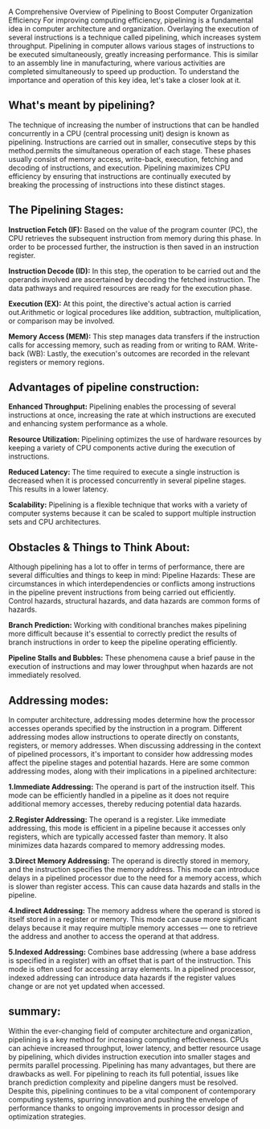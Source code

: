 
A Comprehensive Overview of Pipelining to Boost Computer Organization Efficiency
For improving computing efficiency, pipelining is a fundamental idea in computer architecture and organization. Overlaying the execution of several instructions is a technique called pipelining, which increases system throughput. Pipelining in computer allows various stages of instructions to be executed simultaneously, greatly increasing performance. This is similar to an assembly line in manufacturing, where various activities are completed simultaneously to speed up production. To understand the importance and operation of this key idea, let's take a closer look at it.

## What's meant by pipelining?
 The technique of increasing the number of instructions that can be handled concurrently in a CPU (central processing unit) design is known as pipelining. Instructions are carried out in smaller, consecutive steps by this method.permits the simultaneous operation of each stage. These phases usually consist of memory access, write-back, execution, fetching and decoding of instructions, and execution. Pipelining maximizes CPU efficiency by ensuring that instructions are continually executed by breaking the processing of instructions into these distinct stages.

## The Pipelining Stages:
**Instruction Fetch (IF):** Based on the value of the program counter (PC), the CPU retrieves the subsequent instruction from memory during this phase. In order to be processed further, the instruction is then saved in an instruction register.

**Instruction Decode (ID):** In this step, the operation to be carried out and the operands involved are ascertained by decoding the fetched instruction. The data pathways and required resources are ready for the execution phase.

**Execution (EX):** At this point, the directive's actual action is carried out.Arithmetic or logical procedures like addition, subtraction, multiplication, or comparison may be involved.

**Memory Access (MEM):** This step manages data transfers if the instruction calls for accessing memory, such as reading from or writing to RAM. Write-back (WB): Lastly, the execution's outcomes are recorded in the relevant registers or memory regions.

## Advantages of pipeline construction:
**Enhanced Throughput:** Pipelining enables the processing of several instructions at once, increasing the rate at which instructions are executed and enhancing system performance as a whole.

**Resource Utilization:** Pipelining optimizes the use of hardware resources by keeping a variety of CPU components active during the execution of instructions.

**Reduced Latency:** The time required to execute a single instruction is decreased when it is processed concurrently in several pipeline stages. This results in a lower latency.

**Scalability:** Pipelining is a flexible technique that works with a variety of computer systems because it can be scaled to support multiple instruction sets and CPU architectures.

## Obstacles & Things to Think About:
Although pipelining has a lot to offer in terms of performance, there are several difficulties and things to keep in mind:
Pipeline Hazards: These are circumstances in which interdependencies or conflicts among instructions in the pipeline prevent instructions from being carried out efficiently. Control hazards, structural hazards, and data hazards are common forms of hazards.

**Branch Prediction:** Working with conditional branches makes pipelining more difficult because it's essential to correctly predict the results of branch instructions in order to keep the pipeline operating efficiently.

**Pipeline Stalls and Bubbles:** These phenomena cause a brief pause in the execution of instructions and may lower throughput when hazards are not immediately resolved.


## Addressing modes:
In computer architecture, addressing modes determine how the processor accesses operands specified by the instruction in a program. Different addressing modes allow instructions to operate directly on constants, registers, or memory addresses. When discussing addressing in the context of pipelined processors, it's important to consider how addressing modes affect the pipeline stages and potential hazards. Here are some common addressing modes, along with their implications in a pipelined architecture:

**1.Immediate Addressing:** The operand is part of the instruction itself. This mode can be efficiently handled in a pipeline as it does not require additional memory accesses, thereby reducing potential data hazards.


**2.Register Addressing:** The operand is a register. Like immediate addressing, this mode is efficient in a pipeline because it accesses only registers, which are typically accessed faster than memory. It also minimizes data hazards compared to memory addressing modes.


**3.Direct Memory Addressing:** The operand is directly stored in memory, and the instruction specifies the memory address. This mode can introduce delays in a pipelined processor due to the need for a memory access, which is slower than register access. This can cause data hazards and stalls in the pipeline.


**4.Indirect Addressing:** The memory address where the operand is stored is itself stored in a register or memory. This mode can cause more significant delays because it may require multiple memory accesses — one to retrieve the address and another to access the operand at that address.


**5.Indexed Addressing:** Combines base addressing (where a base address is specified in a register) with an offset that is part of the instruction. This mode is often used for accessing array elements. In a pipelined processor, indexed addressing can introduce data hazards if the register values change or are not yet updated when accessed.

## summary:
Within the ever-changing field of computer architecture and organization, pipelining is a key method for increasing computing effectiveness. CPUs can achieve increased throughput, lower latency, and better resource usage by pipelining, which divides instruction execution into smaller stages and permits parallel processing. Pipelining has many advantages, but there are drawbacks as well. For pipelining to reach its full potential, issues like branch prediction complexity and pipeline dangers must be resolved. Despite this, pipelining continues to be a vital component of contemporary computing systems, spurring innovation and pushing the envelope of performance thanks to ongoing improvements in processor design and optimization strategies.
